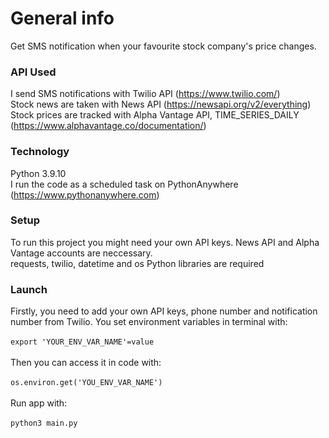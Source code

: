 # General info
Get SMS notification when your favourite stock company's price changes.

### API Used
I send SMS notifications with Twilio API (https://www.twilio.com/)  
Stock news are taken with News API (https://newsapi.org/v2/everything)  
Stock prices are tracked with Alpha Vantage API, TIME_SERIES_DAILY (https://www.alphavantage.co/documentation/)  


### Technology
Python 3.9.10  
I run the code as a scheduled task on PythonAnywhere (https://www.pythonanywhere.com)

### Setup
To run this project you might need your own API keys. News API and Alpha Vantage accounts are neccessary.    
requests, twilio, datetime and os Python libraries are required

### Launch
Firstly, you need to add your own API keys, phone number and notification number from Twilio. You set environment variables in terminal with:  <br/><br/>
`export 'YOUR_ENV_VAR_NAME'=value`  <br/><br/>
Then you can access it in code with:  <br/><br/>
`os.environ.get('YOU_ENV_VAR_NAME')`  <br/><br/>
Run app with:  <br/><br/>
`python3 main.py` 
